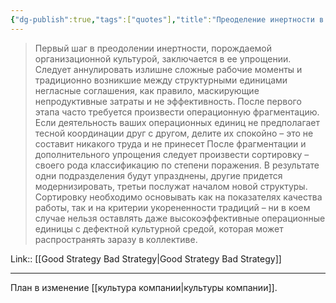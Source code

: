 ```yaml
---
{"dg-publish":true,"tags":["quotes"],"title":"Преоделение инертности в культуре компании","date":"2022-08-06T20:53:16+03:00","modified_at":"2022-08-10T07:45:12+03:00","permalink":"/quotes/202208062053/","dgHomeLink":false,"dgPassFrontmatter":true}
---
```



> Первый шаг в преодолении инертности, порождаемой организационной культурой, заключается в ее упрощении. Следует аннулировать излишне сложные рабочие моменты и традиционно возникшие между структурными единицами негласные соглашения, как правило, маскирующие непродуктивные затраты и не эффективность. После первого этапа часто требуется произвести операционную фрагментацию. Если деятельность ваших операционных единиц не предполагает тесной координации друг с другом, делите их спокойно – это не составит никакого труда и не принесет После фрагментации и дополнительного упрощения следует произвести сортировку – своего рода классификацию по степени поражения. В результате одни подразделения будут упразднены, другие придется модернизировать, третьи послужат началом новой структуры. Сортировку необходимо основывать как на показателях качества работы, так и на критерии укорененности традиций – ни в коем случае нельзя оставлять даже высокоэффективные операционные единицы с дефектной культурной средой, которая может распространять заразу в коллективе.  

Link:: [[Good Strategy Bad Strategy|Good Strategy Bad Strategy]]

---

План в изменение [[культура компании|культуры компании]].
